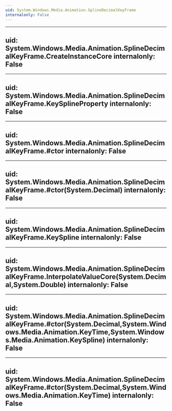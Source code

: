 ```yaml
---
uid: System.Windows.Media.Animation.SplineDecimalKeyFrame
internalonly: False
---
```


---
uid: System.Windows.Media.Animation.SplineDecimalKeyFrame.CreateInstanceCore
internalonly: False
---

---
uid: System.Windows.Media.Animation.SplineDecimalKeyFrame.KeySplineProperty
internalonly: False
---

---
uid: System.Windows.Media.Animation.SplineDecimalKeyFrame.#ctor
internalonly: False
---

---
uid: System.Windows.Media.Animation.SplineDecimalKeyFrame.#ctor(System.Decimal)
internalonly: False
---

---
uid: System.Windows.Media.Animation.SplineDecimalKeyFrame.KeySpline
internalonly: False
---

---
uid: System.Windows.Media.Animation.SplineDecimalKeyFrame.InterpolateValueCore(System.Decimal,System.Double)
internalonly: False
---

---
uid: System.Windows.Media.Animation.SplineDecimalKeyFrame.#ctor(System.Decimal,System.Windows.Media.Animation.KeyTime,System.Windows.Media.Animation.KeySpline)
internalonly: False
---

---
uid: System.Windows.Media.Animation.SplineDecimalKeyFrame.#ctor(System.Decimal,System.Windows.Media.Animation.KeyTime)
internalonly: False
---

